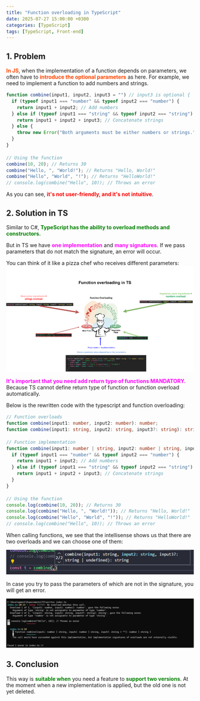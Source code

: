 ```yaml
---
title: "Function overloading in TypeScript"
date: 2025-07-27 15:00:00 +0300
categories: [TypeScript]
tags: [TypeScript, Front-end]
---
```


## 1. Problem

<span style="color: orangered">**In JS**</span>, when the implementation of a function depends on parameters, we often have to <span style="color: orangered">**introduce the optional parameters**</span> as here. 
For example, we need to implement a function to add numbers and strings.

```javascript
function combine(input1, input2, input3 = "") // input3 is optional {
  if (typeof input1 === "number" && typeof input2 === "number") {
    return input1 + input2; // Add numbers
  } else if (typeof input1 === "string" && typeof input2 === "string") {
    return input1 + input2 + input3; // Concatenate strings
  } else {
    throw new Error("Both arguments must be either numbers or strings.");
  }
}

// Using the function
combine(10, 20); // Returns 30
combine("Hello, ", "World!"); // Returns "Hello, World!"
combine("Hello", "World", "!"); // Returns "HelloWorld!"
// console.log(combine("Hello", 10)); // Throws an error
```

As you can see, <span style="color: red">**it's not user-friendly, and it's not intuitive**</span>.

## 2. Solution in TS

Similar to C#, <span style="color: green">**TypeScript has the ability to overload methods and constructors.**</span>

But in TS we have <span style="color: magenta">**one implementation**</span> and <span style="color: magenta">**many signatures**</span>. If we pass parameters that do not match the signature, an error will occur.

You can think of it like a pizza chef who receives different parameters:
![Function overloading mind map](/assets/img/2025-07-27-function-overloading/mind-map.png)

<span style="color: magenta">**It's important that you need add return type of functions MANDATORY.**</span> Because TS cannot define return type of function or function overload automatically.

Below is the rewritten code with the typescript and function overloading:

```typescript
// Function overloads
function combine(input1: number, input2: number): number;
function combine(input1: string, input2: string, input3?: string): string;

// Function implementation
function combine(input1: number | string, input2: number | string, input3: string = ""): number | string {
  if (typeof input1 === "number" && typeof input2 === "number") {
    return input1 + input2; // Add numbers
  } else if (typeof input1 === "string" && typeof input2 === "string") {
    return input1 + input2 + input3; // Concatenate strings
  }
}

// Using the function
console.log(combine(10, 20)); // Returns 30
console.log(combine("Hello, ", "World!")); // Returns "Hello, World!"
console.log(combine("Hello", "World", "!")); // Returns "HelloWorld!"
// console.log(combine("Hello", 10)); // Throws an error
```

When calling functions, we see that the intellisense shows us that there are two overloads and we can choose one of them:

![Function overloading example](/assets/img/2025-07-27-function-overloading/1.png)

In case you try to pass the parameters of which are not in the signature, you will get an error.

![Function overloading error example](/assets/img/2025-07-27-function-overloading/2.png)

## 3. Conclusion

This way is <span style="color: green">**suitable when**</span> you need a feature to <span style="color: green">**support two versions**</span>. 
At the moment when a new implementation is applied, but the old one is not yet deleted.
